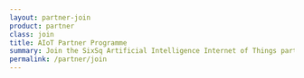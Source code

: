 ```yaml
---
layout: partner-join
product: partner
class: join
title: AIoT Partner Programme
summary: Join the SixSq Artificial Intelligence Internet of Things partner programme.
permalink: /partner/join
---
```

